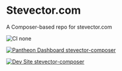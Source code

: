 # Stevector.com

A Composer-based repo for stevector.com

![CI none](https://img.shields.io/badge/ci-none-orange.svg)

[![Pantheon Dashboard stevector-composer](https://img.shields.io/badge/dashboard-stevector_composer-yellow.svg)](https://dashboard.pantheon.io/sites/942ab37c-7915-45dd-8508-5f1fb4fd2d4b#dev/code)




[![Dev Site stevector-composer](https://img.shields.io/badge/site-stevector_composer-blue.svg)](http://dev-stevector-composer.pantheonsite.io/)
